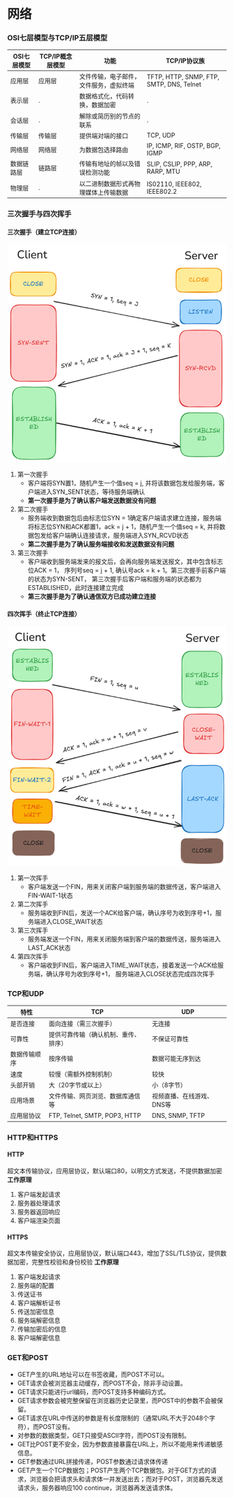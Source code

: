 # 网络
### OSI七层模型与TCP/IP五层模型
|OSI七层模型|TCP/IP概念层模型|功能|TCP/IP协议族|
|----------|---------------|----|-----------|
|应用层|应用层|文件传输，电子邮件，文件服务，虚拟终端|TFTP, HTTP, SNMP, FTP, SMTP, DNS, Telnet|
|表示层|.|数据格式化，代码转换，数据加密|.|
|会话层|.|解除或简历别的节点的联系|.|
|传输层|传输层|提供端对端的接口|TCP, UDP|
|网络层|网络层|为数据包选择路由|IP, ICMP, RIF, OSTP, BGP, IGMP|
|数据链路层|链路层|传输有地址的帧以及错误检测功能|SLIP, CSLIP, PPP, ARP, RARP, MTU|
|物理层|.|以二进制数据形式再物理媒体上传输数据|IS02110, IEEE802, IEEE802.2|
### 三次握手与四次挥手
#### 三次握手（建立TCP连接）
![alt text](establish_tcp_connection.png)
1. 第一次握手
    - 客户端将SYN置1，随机产生一个值seq = j, 并将该数据包发给服务端，客户端进入SYN_SENT状态，等待服务端确认
    - **第一次握手是为了确认客户端发送数据没有问题**
2. 第二次握手
    - 服务端收到数据包后由标志位SYN = 1确定客户端请求建立连接，服务端将标志位SYN和ACK都置1，ack = j + 1，随机产生一个值seq = k, 并将数据包发给客户端确认连接请求，服务端进入SYN_RCVD状态
    - **第二次握手是为了确认服务端接收和发送数据没有问题**
3. 第三次握手
    - 客户端收到服务端发来的报文后，会再向服务端发送报文，其中包含标志位ACK = 1， 序列号seq = j + 1, 确认号ack = k + 1。第三次握手前客户端的状态为SYN-SENT， 第三次握手后客户端和服务端的状态都为ESTABLISHED，此时连接建立完成
    - **第三次握手是为了确认通信双方已成功建立连接**
#### 四次挥手（终止TCP连接）
![alt text](disconnect_tcp_connection.png)
1. 第一次挥手
    - 客户端发送一个FIN，用来关闭客户端到服务端的数据传送，客户端进入FIN-WAIT-1状态
2. 第二次挥手
    - 服务端收到FIN后，发送一个ACK给客户端，确认序号为收到序号+1，服务端进入CLOSE_WAIT状态
3. 第三次挥手
    - 服务端发送一个FIN，用来关闭服务端到客户端的数据传送，服务端进入LAST_ACK状态
4. 第四次挥手
    - 客户端收到FIN后，客户端进入TIME_WAIT状态，接着发送一个ACK给服务端，确认序号为收到序号+1， 服务端进入CLOSE状态完成四次挥手
### TCP和UDP

|特性	|TCP	|UDP|
|-------|-------|----|
|是否连接	|面向连接（需三次握手）	|无连接|
|可靠性|	提供可靠传输（确认机制、重传、排序）|	不保证可靠性|
|数据传输顺序|	按序传输|	数据可能无序到达|
|速度|	较慢（需额外控制机制）|	较快|
|头部开销|	大（20字节或以上）|	小（8字节）|
|应用场景|	文件传输、网页浏览、数据库通信等|	视频直播、在线游戏、DNS等|
|应用层协议|FTP, Telnet, SMTP, POP3, HTTP|DNS, SNMP, TFTP|
### HTTP和HTTPS
#### HTTP 
超文本传输协议，应用层协议，默认端口80，以明文方式发送，不提供数据加密      
**工作原理**   
1. 客户端发起请求
2. 服务器处理请求
3. 服务器返回响应
4. 客户端渲染页面
#### HTTPS 
超文本传输安全协议，应用层协议，默认端口443，增加了SSL/TLS协议，提供数据加密，完整性校验和身份校验
**工作原理**
1. 客户端发起请求
2. 服务端的配置
3. 传送证书
4. 客户端解析证书
5. 传送加密信息
6. 服务端解密信息
7. 传输加密后的信息
8. 客户端解密信息
### GET和POST
- GET产生的URL地址可以在书签收藏，而POST不可以。
- GET请求会被浏览器主动缓存，而POST不会，除非手动设置。
- GET请求只能进行url编码，而POST支持多种编码方式。
- GET请求参数会被完整保留在浏览器历史记录里，而POST中的参数不会被保留。
- GET请求在URL中传送的参数是有长度限制的（通常URL不大于2048个字符），而POST没有。
- 对参数的数据类型，GET只接受ASCII字符，而POST没有限制。
- GET比POST更不安全，因为参数直接暴露在URL上，所以不能用来传递敏感信息。
- GET参数通过URL拼接传递，POST参数通过请求体传递
- GET产生一个TCP数据包；POST产生两个TCP数据包。对于GET方式的请求，浏览器会把请求头和请求体一并发送出去；而对于POST，浏览器先发送请求头，服务器响应100 continue，浏览器再发送请求体。
